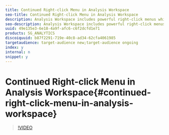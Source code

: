 ```yaml
---
title: Continued Right-click Menu in Analysis Workspace
seo-title: Continued Right-click Menu in Analysis Workspace
description: Analysis Workspace includes powerful right-click menus which include a number of powerful features. This video explains how to work with right-click menus inside of Analysis Workspace.
seo-description: Analysis Workspace includes powerful right-click menus which include a number of powerful features. This video explains how to work with right-click menus inside of Analysis Workspace.
uuid: 49e135e3-6e18-4a9f-afc6-c6f2dcfd1e71
products: SG_ANALYTICS
discoiquuid: b87f2291-719e-40c8-ad34-62cfa4061985
targetaudience: target-audience new;target-audience ongoing
index: y
internal: n
snippet: y
---
```


# Continued Right-click Menu in Analysis Workspace{#continued-right-click-menu-in-analysis-workspace}

>[!VIDEO](https://video.tv.adobe.com/v/23982/?quality=12)

